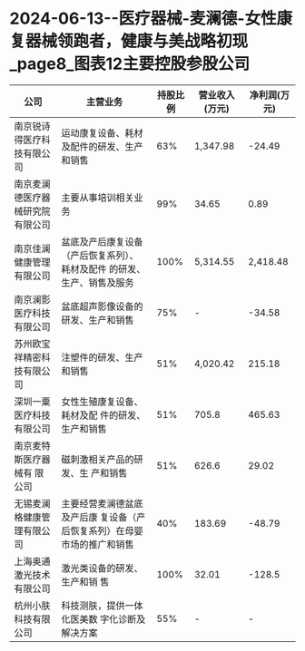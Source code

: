 # 2024-06-13--医疗器械-麦澜德-女性康复器械领跑者，健康与美战略初现_page8_图表12主要控股参股公司

| 公司 | 主营业务 | 持股比例 | 营业收入(万元) | 净利润(万元) |
| --- | --- | --- | --- | --- |
| 南京锐诗得医疗科技有限公司 | 运动康复设备、耗材及配件的研发、生产和销售 | 63% | 1,347.98 | -24.49 |
| 南京麦澜德医疗器械研究院有限公司 | 主要从事培训相关业务 | 99% | 34.65 | 0.89 |
| 南京佳澜健康管理有限公司 | 盆底及产后康复设备（产后恢复系列）、耗材及配件 的研发、生产、销售及服务 | 100% | 5,314.55 | 2,418.48 |
| 南京澜影医疗科技有限公司 | 盆底超声影像设备的研发、生产和销售 | 75% | - | -34.58 |
| 苏州欧宝祥精密科 技有限公司 | 注塑件的研发、生产和销售 | 51% | 4,020.42 | 215.18 |
| 深圳一粟医疗科技有限公司 | 女性生殖康复设备、耗材及配 件的研发、生产和销售 | 51% | 705.8 | 465.63 |
| 南京麦特斯医疗器械有 限公司 | 磁刺激相关产品的研发、生 产和销售 | 51% | 626.6 | 29.02 |
| 无锡麦澜格健康管理有限公 司 | 主要经营麦澜德盆底及产后康 复设备（产后恢复系列）在母婴市场的推广和销售 | 40% | 183.69 | -48.79 |
| 上海奥通激光技术有限公司 | 激光类设备的研发、生产和销 售 | 100% | 32.01 | -128.5 |
| 杭州小肤科技有限公司 | 科技测肤，提供一体化医美数 字化诊断及解决方案 | 55% | - | - |
